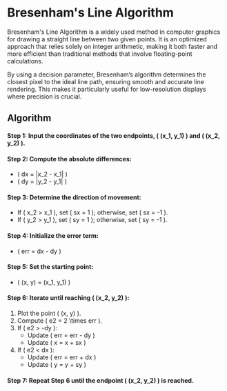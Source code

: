 # **Bresenham's Line Algorithm**  

Bresenham's Line Algorithm is a widely used method in computer graphics for drawing a straight line between two given points. It is an optimized approach that relies solely on integer arithmetic, making it both faster and more efficient than traditional methods that involve floating-point calculations.  

By using a decision parameter, Bresenham’s algorithm determines the closest pixel to the ideal line path, ensuring smooth and accurate line rendering. This makes it particularly useful for low-resolution displays where precision is crucial.  

## **Algorithm**  

#### **Step 1:** Input the coordinates of the two endpoints, \( (x_1, y_1) \) and \( (x_2, y_2) \).  

#### **Step 2:** Compute the absolute differences:  
   - \( dx = |x_2 - x_1| \)  
   - \( dy = |y_2 - y_1| \)  

#### **Step 3:** Determine the direction of movement:  
   - If \( x_2 > x_1 \), set \( sx = 1 \); otherwise, set \( sx = -1 \).  
   - If \( y_2 > y_1 \), set \( sy = 1 \); otherwise, set \( sy = -1 \).  

#### **Step 4:** Initialize the error term:  
   - \( err = dx - dy \)  

#### **Step 5:** Set the starting point:  
   - \( (x, y) = (x_1, y_1) \)  

#### **Step 6:** Iterate until reaching \( (x_2, y_2) \):  
   1. Plot the point \( (x, y) \).  
   2. Compute \( e2 = 2 \times err \).  
   3. If \( e2 > -dy \):  
      - Update \( err = err - dy \)  
      - Update \( x = x + sx \)  
   4. If \( e2 < dx \):  
      - Update \( err = err + dx \)  
      - Update \( y = y + sy \)  

#### **Step 7:** Repeat Step 6 until the endpoint \( (x_2, y_2) \) is reached.  


